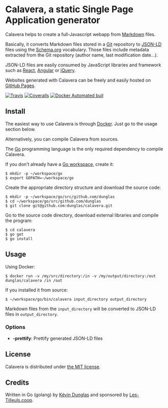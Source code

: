 # Calavera, a static Single Page Application generator

Calavera helps to create a full-Javascript webapp from [Markdown](http://daringfireball.net/projects/markdown/) files.

Basically, it converts Markdown files stored in a [Git](https://git-scm.com/) repository to [JSON-LD](json-ld.org) files
using the [Schema.org](https://schema.org/) vocabulary.
Those files include metadata extracted from the Git repository (author name, last modification date...).

JSON-LD files are easily consumed by JavaScript libraries and framework such as [React](https://facebook.github.io/react/),
[Angular](https://angular.io/) or [jQuery](https://jquery.com/).

Websites generated with Calavera can be freely and easily hosted on [GitHub Pages](https://pages.github.com/).

[![Travis](https://img.shields.io/travis/dunglas/calavera.svg?maxAge=2592000)](https://travis-ci.org/dunglas/calavera)
[![Coveralls](https://img.shields.io/coveralls/dunglas/calavera.svg?maxAge=2592000)](https://coveralls.io/github/dunglas/calavera)
[![Docker Automated buil](https://img.shields.io/docker/automated/dunglas/calavera.svg?maxAge=2592000)](https://hub.docker.com/r/dunglas/calavera/)

## Install

The easiest way to use Calavera is through [Docker](https://www.docker.com). Just go to the usage section below.

Alternatively, you can compile Calavera from sources.

The [Go](https://golang.org/) programming language is the only required dependency to compile Calavera.

If you don't already have a [Go workspace](https://golang.org/doc/code.html#Workspaces), create it: 

    $ mkdir -p ~/workspace/go
    $ export GOPATH=~/workspace/go

Create the appropriate directory structure and download the source code:

    $ mkdir -p ~/workspace/go/src/github.com/dunglas
    $ cd ~/workspace/go/src/github.com/dunglas
    $ git clone git@github.com:dunglas/calavera.git

Go to the source code directory, download external libraries and compile the program:    

    $ cd calavera
    $ go get
    $ go install

## Usage

Using Docker:

    $ docker run -v /my/src/directory:/in -v /my/output/directory:/out dunglas/calavera /in /out

If you installed it from source:

    $ ~/workspace/go/bin/calavera input_directory output_directory

Markdown files from the `input_directory` will be converted to JSON-LD files in `output_directory`.

### Options

* **-prettify**: Prettify generated JSON-LD files

## License

Calavera is distributed under [the MIT license](LICENSE).

## Credits

Written in Go (golang) by [Kévin Dunglas](https://dunglas.fr) and sponsored by [Les-Tilleuls.coop](https://les-tilleuls.coop).

